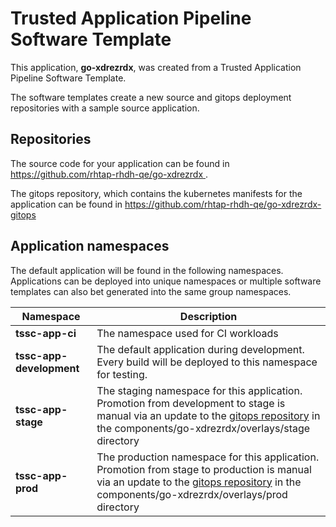 # Trusted Application Pipeline Software Template

This application, **go-xdrezrdx**, was created from a Trusted Application Pipeline Software Template.

The software templates create a new source and gitops deployment repositories with a sample source application. 

## Repositories

The source code for your application can be found in [https://github.com/rhtap-rhdh-qe/go-xdrezrdx ](https://github.com/rhtap-rhdh-qe/go-xdrezrdx ).
 
The gitops repository, which contains the kubernetes manifests for the application can be found in 
[https://github.com/rhtap-rhdh-qe/go-xdrezrdx-gitops ](https://github.com/rhtap-rhdh-qe/go-xdrezrdx-gitops ) 

## Application namespaces 

The default application will be found in the following namespaces. Applications can be deployed into unique namespaces or multiple software templates can also bet generated into the same group namespaces.  

|  Namespace   |  Description   |  
| -------- | -------- |
| **tssc-app-ci** | The namespace used for CI workloads |
| **tssc-app-development** | The default application during development. Every build will be deployed to this namespace for testing. |
| **tssc-app-stage** | The staging namespace for this application. Promotion from development to stage is manual via an update to the [gitops repository](https://github.com/rhtap-rhdh-qe/go-xdrezrdx-gitops ) in the components/go-xdrezrdx/overlays/stage directory |
| **tssc-app-prod** | The production namespace for this application. Promotion from stage to production is manual via an update to the [gitops repository](https://github.com/rhtap-rhdh-qe/go-xdrezrdx-gitops ) in the components/go-xdrezrdx/overlays/prod directory |